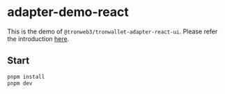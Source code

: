 # adapter-demo-react

This is the demo of `@tronweb3/tronwallet-adapter-react-ui`. Please refer the introduction [here](https://github.com/tronprotocol/tronwallet-adapter/blob/main/packages/react/react-ui/README.md).

## Start

```bash
pnpm install
pnpm dev
```
